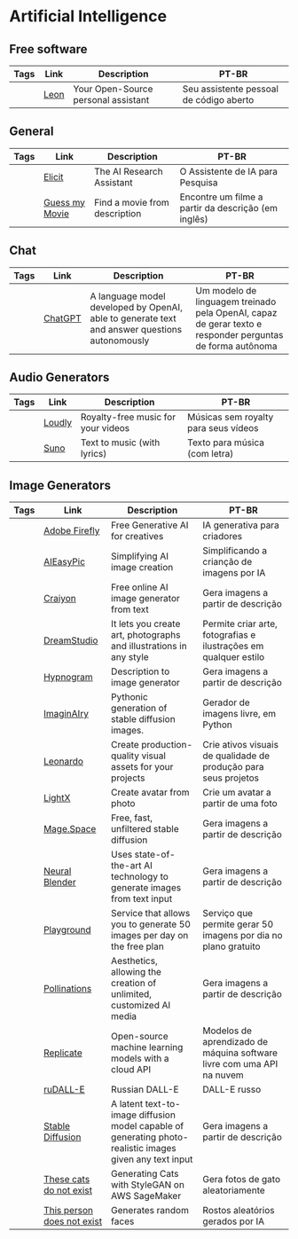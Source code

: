 # Artificial Intelligence

## Free software

| Tags | Link                        | Description                         | PT-BR                                   |
| ---- | --------------------------- | ----------------------------------- | --------------------------------------- |
|      | [Leon](https://getleon.ai/) | Your Open-Source personal assistant | Seu assistente pessoal de código aberto |

## General

| Tags | Link | Description | PT-BR |
|-|-|-|-|
| | [Elicit](https://elicit.com/) | The AI Research Assistant | O Assistente de IA para Pesquisa |
| | [Guess my Movie](https://guessmymovie.com/) | Find a movie from description | Encontre um filme a partir da descrição (em inglês) |

## Chat

| Tags | Link | Description | PT-BR |
|-|-|-|-|
|      | [ChatGPT](https://chat.openai.com/)                               | A language model developed by OpenAI, able to generate text and answer questions autonomously            | Um modelo de linguagem treinado pela OpenAI, capaz de gerar texto e responder perguntas de forma autônoma |

## Audio Generators

| Tags | Link                                                              | Description                                                                                              | PT-BR                                                                                                     |
| ---- | ----------------------------------------------------------------- | -------------------------------------------------------------------------------------------------------- | --------------------------------------------------------------------------------------------------------- |
|      | [Loudly](https://www.loudly.com/music) | Royalty-free music for your videos | Músicas sem royalty para seus vídeos |
|      | [Suno](https://www.suno.ai) | Text to music (with lyrics) | Texto para música (com letra) |


## Image Generators

| Tags | Link                                                              | Description                                                                                              | PT-BR                                                                                                     |
| ---- | ----------------------------------------------------------------- | -------------------------------------------------------------------------------------------------------- | --------------------------------------------------------------------------------------------------------- |
|      | [Adobe Firefly](https://firefly.adobe.com/) | Free Generative AI for creatives | IA generativa para criadores |
|      | [AIEasyPic](https://aieasypic.com) | Simplifying AI image creation | Simplificando a crianção de imagens por IA |
|      | [Craiyon](https://www.craiyon.com/)                               | Free online AI image generator from text                                                                 | Gera imagens a partir de descrição                                                                        |
|      | [DreamStudio](https://dreamstudio.ai/) | It lets you create art, photographs and illustrations in any style | Permite criar arte, fotografias e ilustrações em qualquer estilo |
|      | [Hypnogram](https://hypnogram.xyz/)                               | Description to image generator                                                                           | Gera imagens a partir de descrição                                                                        |
|      | [ImaginAIry](https://github.com/brycedrennan/imaginAIry)          | Pythonic generation of stable diffusion images.                                                          | Gerador de imagens livre, em Python                                                                       |
|      | [Leonardo](https://leonardo.ai/) | Create production-quality visual assets for your projects | Crie ativos visuais de qualidade de produção para seus projetos |
|      | [LightX](https://www.lightxeditor.com/ai-photo-editor/) | Create avatar from photo | Crie um avatar a partir de uma foto |
|      | [Mage.Space](https://www.mage.space/)                             | Free, fast, unfiltered stable diffusion                                                                  | Gera imagens a partir de descrição                                                                        |
|      | [Neural Blender](https://neuralblender.com/)                      | Uses state-of-the-art AI technology to generate images from text input                                   | Gera imagens a partir de descrição                                                                        |
|      | [Playground](https://playground.com/) | Service that allows you to generate 50 images per day on the free plan | Serviço que permite gerar 50 imagens por dia no plano gratuito |
|      | [Pollinations](https://pollinations.ai/)                          | Aesthetics, allowing the creation of unlimited, customized AI media                                      | Gera imagens a partir de descrição                                                                        |
|      | [Replicate](https://replicate.com)                                | Open-source machine learning models with a cloud API                                                     | Modelos de aprendizado de máquina software livre com uma API na nuvem                                     |
|      | [ruDALL-E](https://rudalle.ru/en/)                                | Russian DALL-E                                                                                           | DALL-E russo                                                                                              |
|      | [Stable Diffusion](https://stablediffusionweb.com/)               | A latent text-to-image diffusion model capable of generating photo-realistic images given any text input | Gera imagens a partir de descrição                                                                        |
|      | [These cats do not exist](http://thesecatsdonotexist.com/)        | Generating Cats with StyleGAN on AWS SageMaker                                                           | Gera fotos de gato aleatoriamente                                                                         |
|      | [This person does not exist](https://thispersondoesnotexist.com/) | Generates random faces                                                                                   | Rostos aleatórios gerados por IA                                                                          |
